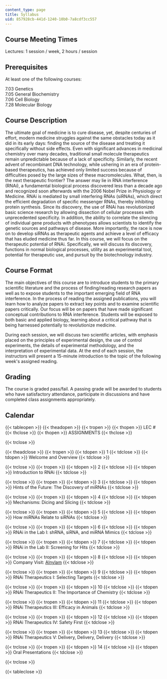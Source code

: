```yaml
---
content_type: page
title: Syllabus
uid: 857928cb-441d-1240-10b0-7a8cdf3cc557
---
```


Course Meeting Times
--------------------

Lectures: 1 session / week, 2 hours / session

Prerequisites
-------------

At least one of the following courses:

7.03 Genetics  
7.05 General Biochemistry  
7.06 Cell Biology  
7.28 Molecular Biology

Course Description
------------------

The ultimate goal of medicine is to cure disease, yet, despite centuries of effort, modern medicine struggles against the same obstacles today as it did in its early days: finding the source of the disease and treating it specifically without side effects. Even with significant advances in medicinal chemistry over many decades, traditional small molecule therapeutics remain unpredictable because of a lack of specificity. Similarly, the recent advent of recombinant DNA technology, while ushering in an era of protein-based therapeutics, has achieved only limited success because of difficulties posed by the large sizes of these macromolecules. What, then, is the next therapeutic frontier? The answer may lie in RNA interference (RNAi), a fundamental biological process discovered less than a decade ago and recognized soon afterwards with the 2006 Nobel Prize in Physiology or Medicine. RNAi is mediated by small interfering RNAs (siRNAs), which direct the efficient degradation of specific messenger RNAs, thereby inhibiting protein synthesis. Since its discovery, the use of RNAi has revolutionized basic science research by allowing dissection of cellular processes with unprecedented specificity. In addition, the ability to correlate the silencing of individual gene products with phenotypes allows scientists to identify the genetic sources and pathways of disease. More importantly, the race is now on to develop siRNAs as therapeutic agents and achieve a level of efficacy that has eluded medicine thus far. In this course, we will focus on the therapeutic potential of RNAi. Specifically, we will discuss its discovery, functions in normal biological processes, utility as an experimental tool, potential for therapeutic use, and pursuit by the biotechnology industry.

Course Format
-------------

The main objectives of this course are to introduce students to the primary scientific literature and the process of finding/reading research papers as well as to expose students to the important emerging field of RNA interference. In the process of reading the assigned publications, you will learn how to analyze papers to extract key points and to examine scientific papers critically. Our focus will be on papers that have made significant conceptual contributions to RNA interference. Students will be exposed to both basic and applied biology, learning about a critical pathway that is being harnessed potentially to revolutionize medicine.

During each session, we will discuss two scientific articles, with emphasis placed on the principles of experimental design, the use of control experiments, the details of experimental methodology, and the interpretation of experimental data. At the end of each session, the instructors will present a 15-minute introduction to the topic of the following week's assigned reading.

Grading
-------

The course is graded pass/fail. A passing grade will be awarded to students who have satisfactory attendance, participate in discussions and have completed class assignments appropriately.

Calendar
--------

{{< tableopen >}}
{{< theadopen >}}
{{< tropen >}}
{{< thopen >}}
LEC #
{{< thclose >}}
{{< thopen >}}
ASSIGNMENTS
{{< thclose >}}

{{< trclose >}}

{{< theadclose >}}
{{< tropen >}}
{{< tdopen >}}
1
{{< tdclose >}}
{{< tdopen >}}
Welcome and Overview
{{< tdclose >}}

{{< trclose >}}
{{< tropen >}}
{{< tdopen >}}
2
{{< tdclose >}}
{{< tdopen >}}
Introduction to RNAi
{{< tdclose >}}

{{< trclose >}}
{{< tropen >}}
{{< tdopen >}}
3
{{< tdclose >}}
{{< tdopen >}}
Hints of the Future: The Discovery of miRNAs
{{< tdclose >}}

{{< trclose >}}
{{< tropen >}}
{{< tdopen >}}
4
{{< tdclose >}}
{{< tdopen >}}
Mechanisms: Dicing and Slicing
{{< tdclose >}}

{{< trclose >}}
{{< tropen >}}
{{< tdopen >}}
5
{{< tdclose >}}
{{< tdopen >}}
How miRNAs Relate to siRNAs
{{< tdclose >}}

{{< trclose >}}
{{< tropen >}}
{{< tdopen >}}
6
{{< tdclose >}}
{{< tdopen >}}
RNAi in the Lab I: shRNA, siRNA, and miRNA Mimics
{{< tdclose >}}

{{< trclose >}}
{{< tropen >}}
{{< tdopen >}}
7
{{< tdclose >}}
{{< tdopen >}}
RNAi in the Lab II: Screening for Hits
{{< tdclose >}}

{{< trclose >}}
{{< tropen >}}
{{< tdopen >}}
8
{{< tdclose >}}
{{< tdopen >}}
Company Visit: [Alnylam](http://www.alnylam.com/)
{{< tdclose >}}

{{< trclose >}}
{{< tropen >}}
{{< tdopen >}}
9
{{< tdclose >}}
{{< tdopen >}}
RNAi Therapeutics I: Selecting Targets
{{< tdclose >}}

{{< trclose >}}
{{< tropen >}}
{{< tdopen >}}
10
{{< tdclose >}}
{{< tdopen >}}
RNAi Therapeutics II: The Importance of Chemistry
{{< tdclose >}}

{{< trclose >}}
{{< tropen >}}
{{< tdopen >}}
11
{{< tdclose >}}
{{< tdopen >}}
RNAi Therapeutics III: Efficacy in Animals
{{< tdclose >}}

{{< trclose >}}
{{< tropen >}}
{{< tdopen >}}
12
{{< tdclose >}}
{{< tdopen >}}
RNAi Therapeutics IV: Safety First
{{< tdclose >}}

{{< trclose >}}
{{< tropen >}}
{{< tdopen >}}
13
{{< tdclose >}}
{{< tdopen >}}
RNAi Therapeutics V: Delivery, Delivery, Delivery
{{< tdclose >}}

{{< trclose >}}
{{< tropen >}}
{{< tdopen >}}
14
{{< tdclose >}}
{{< tdopen >}}
Oral Presentations
{{< tdclose >}}

{{< trclose >}}

{{< tableclose >}}